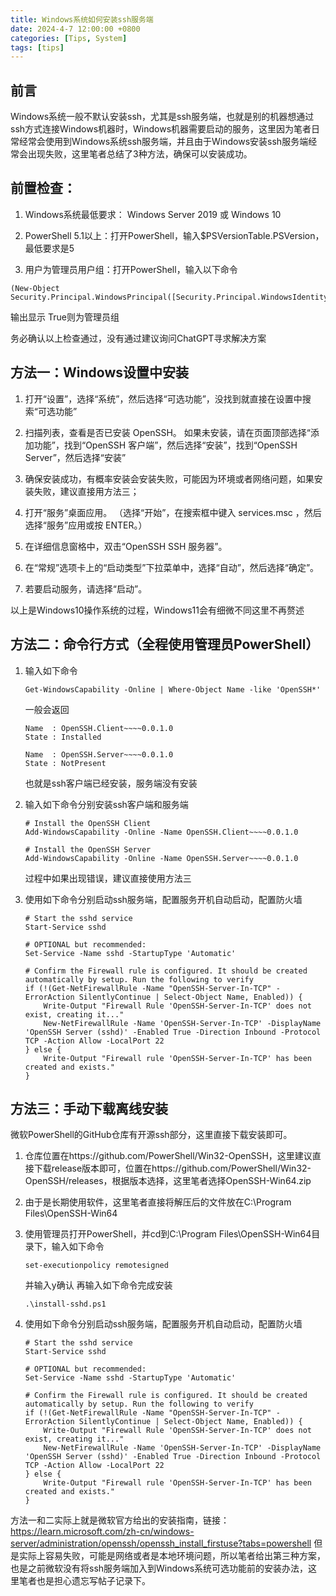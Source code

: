 ```yaml
---
title: Windows系统如何安装ssh服务端
date: 2024-4-7 12:00:00 +0800
categories: [Tips, System]
tags: [tips]
---
```


## 前言

Windows系统一般不默认安装ssh，尤其是ssh服务端，也就是别的机器想通过ssh方式连接Windows机器时，Windows机器需要启动的服务，这里因为笔者日常经常会使用到Windows系统ssh服务端，并且由于Windows安装ssh服务端经常会出现失败，这里笔者总结了3种方法，确保可以安装成功。

## 前置检查：

1. Windows系统最低要求： Windows Server 2019 或 Windows 10

2. PowerShell 5.1以上：打开PowerShell，输入$PSVersionTable.PSVersion，最低要求是5

3. 用户为管理员用户组：打开PowerShell，输入以下命令

```
(New-Object Security.Principal.WindowsPrincipal([Security.Principal.WindowsIdentity]::GetCurrent())).IsInRole([Security.Principal.WindowsBuiltInRole]::Administrator)
```

输出显示 True则为管理员组

务必确认以上检查通过，没有通过建议询问ChatGPT寻求解决方案

## 方法一：Windows设置中安装

1. 打开“设置”，选择“系统”，然后选择“可选功能”，没找到就直接在设置中搜索“可选功能”

2. 扫描列表，查看是否已安装 OpenSSH。 如果未安装，请在页面顶部选择“添加功能”，找到“OpenSSH 客户端”，然后选择“安装”，找到“OpenSSH Server”，然后选择“安装”

3. 确保安装成功，有概率安装会安装失败，可能因为环境或者网络问题，如果安装失败，建议直接用方法三；

4. 打开“服务”桌面应用。 （选择“开始”，在搜索框中键入 services.msc ，然后选择“服务”应用或按 ENTER。）

5. 在详细信息窗格中，双击“OpenSSH SSH 服务器”。

6. 在“常规”选项卡上的“启动类型”下拉菜单中，选择“自动”，然后选择“确定”。

7. 若要启动服务，请选择“启动”。

以上是Windows10操作系统的过程，Windows11会有细微不同这里不再赘述

## 方法二：命令行方式（全程使用管理员PowerShell）

1. 输入如下命令

    ```
    Get-WindowsCapability -Online | Where-Object Name -like 'OpenSSH*'
    ```

    一般会返回

    ```
    Name  : OpenSSH.Client~~~~0.0.1.0
    State : Installed

    Name  : OpenSSH.Server~~~~0.0.1.0
    State : NotPresent
    ```

    也就是ssh客户端已经安装，服务端没有安装

2. 输入如下命令分别安装ssh客户端和服务端

    ```
    # Install the OpenSSH Client
    Add-WindowsCapability -Online -Name OpenSSH.Client~~~~0.0.1.0

    # Install the OpenSSH Server
    Add-WindowsCapability -Online -Name OpenSSH.Server~~~~0.0.1.0
    ```

    过程中如果出现错误，建议直接使用方法三

3. 使用如下命令分别启动ssh服务端，配置服务开机自动启动，配置防火墙

    ```
    # Start the sshd service
    Start-Service sshd

    # OPTIONAL but recommended:
    Set-Service -Name sshd -StartupType 'Automatic'

    # Confirm the Firewall rule is configured. It should be created automatically by setup. Run the following to verify
    if (!(Get-NetFirewallRule -Name "OpenSSH-Server-In-TCP" -ErrorAction SilentlyContinue | Select-Object Name, Enabled)) {
        Write-Output "Firewall Rule 'OpenSSH-Server-In-TCP' does not exist, creating it..."
        New-NetFirewallRule -Name 'OpenSSH-Server-In-TCP' -DisplayName 'OpenSSH Server (sshd)' -Enabled True -Direction Inbound -Protocol TCP -Action Allow -LocalPort 22
    } else {
        Write-Output "Firewall rule 'OpenSSH-Server-In-TCP' has been created and exists."
    }
    ```

## 方法三：手动下载离线安装

微软PowerShell的GitHub仓库有开源ssh部分，这里直接下载安装即可。

1. 仓库位置在https://github.com/PowerShell/Win32-OpenSSH，这里建议直接下载release版本即可，位置在https://github.com/PowerShell/Win32-OpenSSH/releases，根据版本选择，这里笔者选择OpenSSH-Win64.zip

2. 由于是长期使用软件，这里笔者直接将解压后的文件放在C:\Program Files\OpenSSH-Win64

3. 使用管理员打开PowerShell，并cd到C:\Program Files\OpenSSH-Win64目录下，输入如下命令

    ```
    set-executionpolicy remotesigned
    ```

    并输入y确认
    再输入如下命令完成安装

    ```
    .\install-sshd.ps1
    ```

4. 使用如下命令分别启动ssh服务端，配置服务开机自动启动，配置防火墙

    ```
    # Start the sshd service
    Start-Service sshd

    # OPTIONAL but recommended:
    Set-Service -Name sshd -StartupType 'Automatic'

    # Confirm the Firewall rule is configured. It should be created automatically by setup. Run the following to verify
    if (!(Get-NetFirewallRule -Name "OpenSSH-Server-In-TCP" -ErrorAction SilentlyContinue | Select-Object Name, Enabled)) {
        Write-Output "Firewall Rule 'OpenSSH-Server-In-TCP' does not exist, creating it..."
        New-NetFirewallRule -Name 'OpenSSH-Server-In-TCP' -DisplayName 'OpenSSH Server (sshd)' -Enabled True -Direction Inbound -Protocol TCP -Action Allow -LocalPort 22
    } else {
        Write-Output "Firewall rule 'OpenSSH-Server-In-TCP' has been created and exists."
    }
    ```

方法一和二实际上就是微软官方给出的安装指南，链接：https://learn.microsoft.com/zh-cn/windows-server/administration/openssh/openssh_install_firstuse?tabs=powershell
但是实际上容易失败，可能是网络或者是本地环境问题，所以笔者给出第三种方案，也是之前微软没有将ssh服务端加入到Windows系统可选功能前的安装办法，这里笔者也是担心遗忘写帖子记录下。